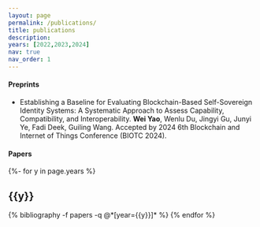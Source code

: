 ```yaml
---
layout: page
permalink: /publications/
title: publications
description:
years: [2022,2023,2024]
nav: true
nav_order: 1
---
```

<!-- _pages/publications.md -->

#### Preprints
<!-- - A survey on consortium blockchain consensus mechanisms. **Wei Yao**, Junyi Ye, Renita Murimi, Guiling Wang. [[arxiv](https://arxiv.org/abs/2102.12058)] -->
<!-- - Consensus Mechanisms in Consortium Blockchain: A Systematic Survey and Critical Analysis. **Wei Yao**, Fadi Deek, Renita Murimi, Guiling Wang.  -->
<!-- - VDKMS: Vehicular Decentralized Key Management System for Cellular Vehicular-to-Everything Networks, A Blockchain-Based Approach. **Wei Yao**, Yuhong Liu, Fadi Deek, Guiling Wang. Accepted by IEEE GLOBECOM 2023.  -->
<!-- - iBCTrans: A Practical Blockchain-Based Framework for Cellular Vehicular-To-Everything Networks.  **Wei Yao**, Yuhong Liu, Fadi Deek, Guiling Wang. Accepted by IEEE Blockchain 2023.   -->
<!-- - Considerations for Decision-makers and Developers toward Adoption of Decentralized Key Management Systems Technology in Emerging Applications. **Wei Yao**, Nicholas Gorlewski, Fadi Deek, Guiling Wang. Accepted by IEEE Computer. -->
- Establishing a Baseline for Evaluating Blockchain-Based Self-Sovereign Identity Systems: A Systematic Approach to Assess Capability, Compatibility, and Interoperability. **Wei Yao**, Wenlu Du, Jingyi Gu, Junyi Ye, Fadi Deek, Guiling Wang. Accepted by 2024 6th Blockchain and Internet of Things Conference (BIOTC 2024).


#### Papers
<div class="publications">

{%- for y in page.years %}
  <h2 class="year">{{y}}</h2>
  {% bibliography -f papers -q @*[year={{y}}]* %}
{% endfor %}

</div>
